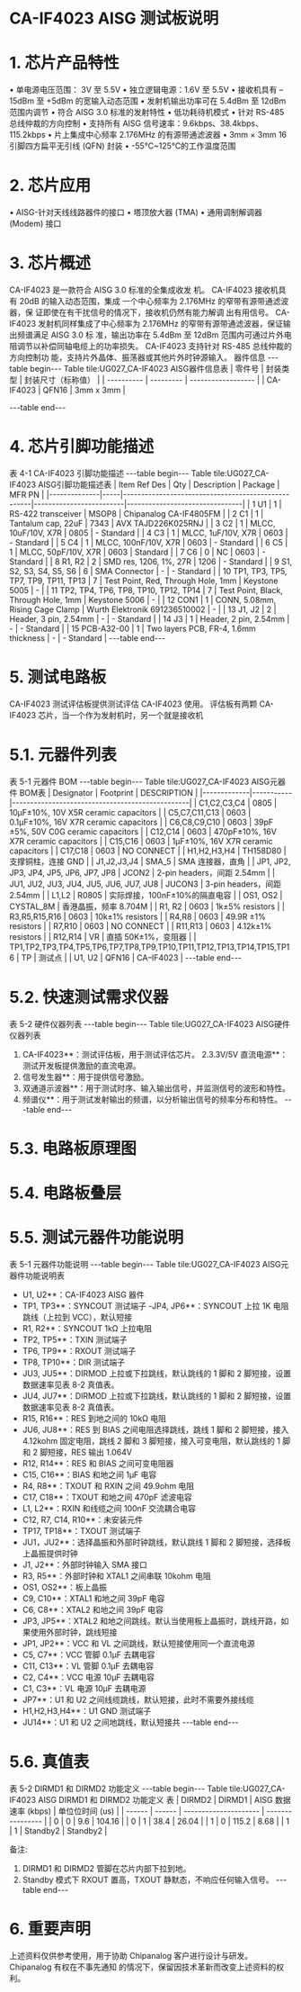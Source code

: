  # CA-IF4023 AISG 测试板说明


#  1. 芯片产品特性
• 单电源电压范围： 3V 至 5.5V 
• 独立逻辑电源：1.6V 至 5.5V 
• 接收机具有 –15dBm 至 +5dBm 的宽输入动态范围
• 发射机输出功率可在 5.4dBm 至 12dBm 范围内调节
• 符合 AISG 3.0 标准的发射特性
• 低功耗待机模式
• 针对 RS-485 总线仲裁的方向控制
• 支持所有 AISG 信号速率：9.6kbps、38.4kbps、
115.2kbps 
• 片上集成中心频率 2.176MHz 的有源带通滤波器
• 3mm × 3mm 16 引脚四方扁平无引线 (QFN) 封装
• -55℃~125℃的工作温度范围


# 2. 芯片应用
• AISG-针对天线线路器件的接口
• 塔顶放大器 (TMA)
• 通用调制解调器 (Modem) 接口


# 3. 芯片概述
CA-IF4023 是一款符合 AISG 3.0 标准的全集成收发
机。
CA-IF4023 接收机具有 20dB 的输入动态范围，集成
一个中心频率为 2.176MHz 的窄带有源带通滤波器，保
证即使在有干扰信号的情况下，接收机仍然有能力解调
出有用信号。
CA-IF4023 发射机同样集成了中心频率为 2.176MHz
的窄带有源带通滤波器，保证输出频谱满足 AISG 3.0 标
准，输出功率在 5.4dBm 至 12dBm 范围内可通过片外电
阻调节以补偿同轴电缆上的功率损失。
CA-IF4023 支持针对 RS-485 总线仲裁的方向控制功
能，支持片外晶体、振荡器或其他片外时钟源输入。
器件信息
---table begin---
Table tile:UG027_CA-IF4023 AISG器件信息表
| 零件号     | 封装类型  | 封装尺寸（标称值） |
| ---------- | --------- | ------------------ |
| CA-IF4023  | QFN16     | 3mm x 3mm          |

---table end---


# 4. 芯片引脚功能描述
表 4-1 CA-IF4023 引脚功能描述
---table begin---
Table tile:UG027_CA-IF4023 AISG引脚功能描述表
| Item Ref Des | Qty | Description                                        | Package                | MFR PN                         |
|--------------|-----|----------------------------------------------------|-------------------------|--------------------------------|
| 1 U1         | 1   | RS-422 transceiver                                | MSOP8                   | Chipanalog CA-IF4805FM        |
| 2 C1         | 1   | Tantalum cap, 22uF                               | 7343                    | AVX TAJD226K025RNJ            |
| 3 C2         | 1   | MLCC, 10uF/10V, X7R                              | 0805                    | - Standard                    |
| 4 C3         | 1   | MLCC, 1uF/10V, X7R                               | 0603                    | - Standard                    |
| 5 C4         | 1   | MLCC, 100nF/10V, X7R                            | 0603                    | - Standard                    |
| 6 C5         | 1   | MLCC, 50pF/10V, X7R                              | 0603                    | Standard                       |
| 7 C6         | 0   | NC                                                 | 0603                    | - Standard                    |
| 8 R1, R2     | 2   | SMD res, 1206, 1%, 27R                           | 1206                    | - Standard                    |
| 9 S1, S2, S3, S4, S5, S6 | 6 | SMA Connector                           | -  | - Standard                  |
| 10 TP1, TP3, TP5, TP7, TP9, TP11, TP13 | 7 | Test Point, Red, Through Hole, 1mm | Keystone 5005  | -                |
| 11 TP2, TP4, TP6, TP8, TP10, TP12, TP14 | 7 | Test Point, Black, Through Hole, 1mm | Keystone 5006 | -             |
| 12 CON1       | 1   | CONN, 5.08mm, Rising Cage Clamp                 | Wurth Elektronik 691236510002 | - |
| 13 J1, J2    | 2   | Header, 3 pin, 2.54mm                            | -                       | - Standard                    |
| 14 J3        | 1   | Header, 2 pin, 2.54mm                            | -                       | - Standard                    |
| 15 PCB-A32-00 | 1  | Two layers PCB, FR-4, 1.6mm thickness           | -                       | - Standard                    |
---table end---


# 5. 测试电路板
CA-IF4023 测试评估板提供测试评估 CA-IF4023 使用。
评估板有两颗 CA-IF4023 芯片，当一个作为发射机时，另一个就是接收机
# 5.1. 元器件列表
表 5-1 元器件 BOM
---table begin---
Table tile:UG027_CA-IF4023 AISG元器件 BOM表
| Designator  | Footprint | DESCRIPTION                                     |
|-------------|-----------|-------------------------------------------------|
| C1,C2,C3,C4 | 0805    | 10μF±10%, 10V X5R ceramic capacitors          |
| C5,C7,C11,C13 | 0603  | 0.1μF±10%, 16V X7R ceramic capacitors        |
| C6,C8,C9,C10 | 0603  | 39pF ±5%, 50V C0G ceramic capacitors          |
| C12,C14     | 0603    | 470pF±10%, 16V X7R ceramic capacitors        |
| C15,C16     | 0603    | 1μF±10%, 16V X7R ceramic capacitors         |
| C17,C18     | 0603    | NO CONNECT                                     |
| H1,H2,H3,H4 | TH158D80 | 支撑铜柱，连接 GND                           |
| J1,J2,J3,J4 | SMA_5   | SMA 连接器，直角                               |
| JP1, JP2, JP3, JP4, JP5, JP6, JP7, JP8 | JCON2 | 2-pin headers，间距 2.54mm         |
| JU1, JU2, JU3, JU4, JU5, JU6, JU7, JU8 | JUCON3 | 3-pin headers，间距 2.54mm      |
| L1,L2       | R0805   | 实际焊接，100nF±10%的隔直电容                  |
| OS1, OS2    | CYSTAL_8M | 香港晶振，频率 8.704M                           |
| R1, R2      | 0603    | 1k±5% resistors                                |
| R3,R5,R15,R16 | 0603 | 10k±1% resistors                               |
| R4,R8       | 0603    | 49.9R ±1% resistors                            |
| R7,R10      | 0603    | NO CONNECT                                     |
| R11,R13     | 0603    | 4.12k±1% resistors                             |
| R12,R14     | VR      | 直插 50K±1%，变阻器                          |
| TP1,TP2,TP3,TP4,TP5,TP6,TP7,TP8,TP9,TP10,TP11,TP12,TP13,TP14,TP15,TP16 | TP | 测试点  |
| U1, U2      | QFN16   | CA–IF4023                                      |
---table end---


# 5.2. 快速测试需求仪器
表 5-2 硬件仪器列表
---table begin---
Table tile:UG027_CA-IF4023 AISG硬件仪器列表
1. CA-IF4023**：测试评估板，用于测试评估芯片。
2.3.3V/5V 直流电源**：测试开发板提供激励的直流电源。
3. 信号发生器**：用于提供信号激励。
4. 双通道示波器**：用于测试时序、输入输出信号，并监测信号的波形和特性。
5. 频谱仪**：用于测试发射输出的频谱，以分析输出信号的频率分布和特性。
---table end---


# 5.3. 电路板原理图
# 5.4. 电路板叠层
# 5.5. 测试元器件功能说明
表 5-1 元器件功能说明
---table begin---
Table tile:UG027_CA-IF4023 AISG元器件功能说明表
- U1, U2**：CA-IF4023 AISG 器件
- TP1, TP3**：SYNCOUT 测试端子
-JP4, JP6**：SYNCOUT 上拉 1K 电阻跳线（上拉到 VCC），默认短接
- R1, R2**：SYNCOUT 1kΩ 上拉电阻
- TP2, TP5**：TXIN 测试端子
- TP6, TP9**：RXOUT 测试端子
- TP8, TP10**：DIR 测试端子
- JU3, JU5**：DIRMOD 上拉或下拉跳线，默认跳线的 1 脚和 2 脚短接，设置数据速率见表 8-2 真值表。
- JU4, JU7**：DIRMOD 上拉或下拉跳线，默认跳线的 1 脚和 2 脚短接，设置数据速率见表 8-2 真值表。
- R15, R16**：RES 到地之间的 10kΩ 电阻
- JU6, JU8**：RES 到 BIAS 之间电阻选择跳线，跳线 1 脚和 2 脚短接，接入 4.12kohm 固定电阻，跳线 2 脚和 3 脚短接，接入可变电阻，默认跳线的 1 脚和 2 脚短接，RES 输出 1.064V
- R12, R14**：RES 和 BIAS 之间可变电阻器
- C15, C16**：BIAS 和地之间 1μF 电容
- R4, R8**：TXOUT 和 RXIN 之间 49.9ohm 电阻
- C17, C18**：TXOUT 和地之间 470pF 滤波电容
- L1, L2**：RXIN 和线缆之间 100nF 交流耦合电容
- C12, R7, C14, R10**：未安装元件
- TP17, TP18**：TXOUT 测试端子
- JU1，JU2**：选择晶振和外部时钟跳线，默认跳线 1 脚和 2 脚短接，选择板上晶振提供时钟
- J1, J2**：外部时钟输入 SMA 接口
- R3, R5**：外部时钟和 XTAL1 之间串联 10kohm 电阻
- OS1, OS2**：板上晶振
- C9, C10**：XTAL1 和地之间 39pF 电容
- C6, C8**：XTAL2 和地之间 39pF 电容
- JP3, JP5**：XTAL2 和地之间跳线。默认当使用板上晶振时，跳线开路，如果使用外部时钟，跳线短接
- JP1, JP2**：VCC 和 VL 之间跳线，默认短接使用同一个直流电源
- C5, C7**：VCC 管脚 0.1μF 去耦电容
- C11, C13**：VL 管脚 0.1μF 去耦电容
- C2, C4**：VCC 电源 10μF 去耦电容
- C1, C3**：VL 电源 10μF 去耦电源
- JP7**：U1 和 U2 之间线缆跳线，默认短接，此时不需要外接线缆
- H1,H2,H3,H4**：U1 GND 测试端子
- JU14**：U1 和 U2 之间地跳线，默认短接共
---table end---


# 5.6. 真值表
表 5-2 DIRMD1 和 DIRMD2 功能定义
---table begin---
Table tile:UG027_CA-IF4023 AISG DIRMD1 和 DIRMD2 功能定义 表
| DIRMD2 | DIRMD1 | AISG 数据速率 (kbps) | 单位位时间 (us) |
| ------ | ------ | --------------------- | ---------------- |
| 0      | 0      | 9.6                   | 104.16           |
| 0      | 1      | 38.4                  | 26.04            |
| 1      | 0      | 115.2                 | 8.68             |
| 1      | 1      | Standby2              | Standby2         |

备注:
1. DIRMD1 和 DIRMD2 管脚在芯片内部下拉到地。
2. Standby 模式下 RXOUT 置高，TXOUT 静默态，不响应任何输入信号。
---table end---


# 6.  重要声明
上述资料仅供参考使用，用于协助 Chipanalog 客户进行设计与研发。Chipanalog 有权在不事先通知
的情况下，保留因技术革新而改变上述资料的权利。

